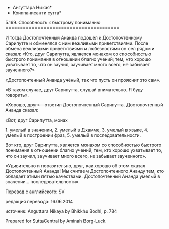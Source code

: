 * Ангуттара Никая*
* Кхиппанисанти сутта*

5\.169\. Способность к быстрому пониманию
\=\=\=\=\=\=\=\=\=\=\=\=\=\=\=\=\=\=\=\=\=\=\=\=\=\=\=\=\=\=\=\=\=\=\=\=\=\=\=

И тогда Достопочтенный Ананда подошёл к Достопочтенному Сарипутте и обменялся с ним вежливыми приветствиями\. После обмена вежливыми приветствиями и любезностями он сел рядом и сказал: «Кто, друг Сарипутта, является монахом со способностью быстрого понимания в отношении благих учений; тем, кто хорошо ухватывает то, что он заучил, заучивает много всего, не забывает заученного?»

«Достопочтенный Ананда учёный, так что пусть он прояснит это сам»\.

«В таком случае, друг Сарипутта, слушай внимательно\. Я буду говорить»\.

«Хорошо, друг»—ответил Достопочтенный Сарипутта\. Достопочтенный Ананда сказал:

«Вот, друг Сарипутта, монах

1\. умелый в значении,
2\. умелый в Дхамме,
3\. умелый в языке,
4\. умелый в построении фраз,
5\. умелый в последовательности\.

Вот кто, друг Сарипутта, является монахом со способностью быстрого понимания в отношении благих учений; тем, кто хорошо ухватывает то, что он заучил, заучивает много всего, не забывает заученного»\.

«Удивительно и поразительно, друг, как хорошо об этом сказал Достопочтенный Ананда\! Мы считаем Достопочтенного Ананду тем, кто обладает этими пятью качествами\. Достопочтенный Ананда умелый в значении… последовательности»\.

Перевод с английского: SV

редакция перевода: 16\.06\.2014

источник: Anguttara Nikaya by Bhikkhu Bodhi, p\. 784

Prepared for SuttaCentral by Aminah Borg\-Luck\.